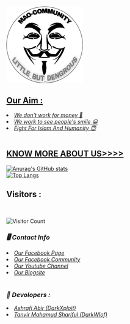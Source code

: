 # 
<link rel="stylesheet" href="https://development.guardiran.org/public/official-deface-page/dependencies/css/root.css" type="text/css">
   
<p id="guardiran-logo">
  <a href="https://youtube.com/channel/UCkSB55ezk_2vPVwoqmPVZwg">
    <img width="200" heigth="200" src="https://github.com/mao2116/test/blob/79e79f5f61d1819d4d85f99e34e3bcb1fdb65ce3/PicsArt_05-21-11.47.49.png?raw=true">
</p>


## Our Aim : 
<li><i>We don't work for money 🙂</li></i>
<li><i>We work to see people's smile 😀</li></i>
<li><i>Fight For Islam And Humanity 😇</li></i>
<br>

## KNOW MORE ABOUT US>>>>
![Anurag's GitHub stats](https://github-readme-stats.vercel.app/api?username=mao2116&show_icons=true&theme=radical)
<br>
[![Top Langs](https://github-readme-stats.vercel.app/api/top-langs/?username=mao2116&layout=compact)](https://github.com/mao2116)
<br>
## Visitors :

<br>

![Visitor Count](https://profile-counter.glitch.me/mao2116/count.svg)

<h3><b><i>🖥️ Contact Info </i></b></h3>
<li>  <i><a href="https://www.facebook.com/darkhunter141/">Our Facebook Page </a></i></li>
<li>  <i><a href="https://www.facebook.com/groups/428641821766559/?ref=share">Our Facebook Community</a></i></li>
<li>  <i><a href="https://youtube.com/channel/UCkSB55ezk_2vPVwoqmPVZwg">Our Youtube Channel</a></i></li>
<li>  <i><a href="https://darkhunt3r141.blogspot.com/?m=1">Our Blogsite</a></i></li>

<br>
<h3><b><i>🤠 Devolopers :</i></b></h3>
<li> <i><a href="https://www.facebook.com/ashrafiabir04">Ashrafi Abir (DarkXploit)</a></i></li>
<li>  <i><a href="https://www.facebook.com/tanvirmahamud.shariful.3">Tanvir Mahamud Shariful (DarkWlof)</a></i></li>


